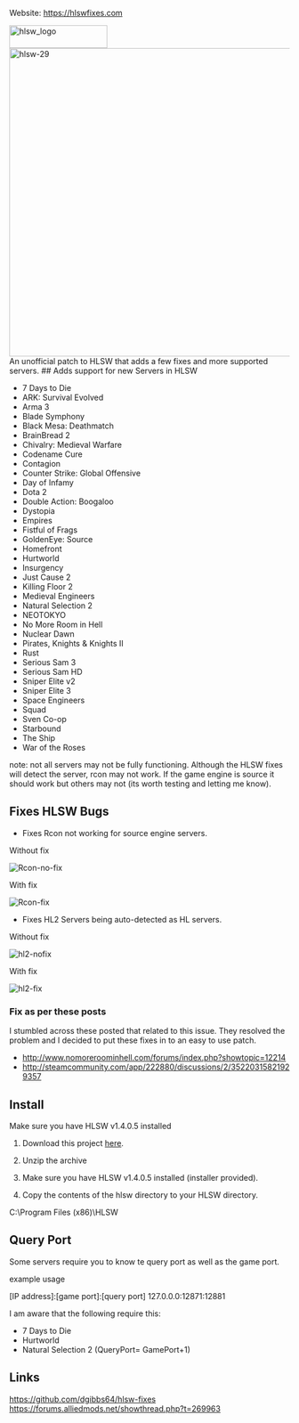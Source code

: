 Website: <a href="https://hlswfixes.com/">https://hlswfixes.com</a>

<img src="https://danielgibbs.co.uk/wp-content/uploads/2015/08/hlsw_logo.png" alt="hlsw_logo" width="176" height="41" class="alignnone size-full wp-image-4024" />

<img src="https://danielgibbs.co.uk/wp-content/uploads/2015/08/hlsw-29.jpg" alt="hlsw-29" width="700" height="554" class="alignnone size-full wp-image-4021" />
<br>
An unofficial patch to HLSW that adds a few fixes and more supported servers.
## Adds support for new Servers in HLSW

* 7 Days to Die
* ARK: Survival Evolved
* Arma 3
* Blade Symphony
* Black Mesa: Deathmatch
* BrainBread 2
* Chivalry: Medieval Warfare
* Codename Cure
* Contagion
* Counter Strike: Global Offensive
* Day of Infamy
* Dota 2
* Double Action: Boogaloo
* Dystopia
* Empires
* Fistful of Frags
* GoldenEye: Source
* Homefront
* Hurtworld
* Insurgency
* Just Cause 2
* Killing Floor 2
* Medieval Engineers
* Natural Selection 2
* NEOTOKYO
* No More Room in Hell
* Nuclear Dawn
* Pirates, Knights & Knights II
* Rust
* Serious Sam 3
* Serious Sam HD
* Sniper Elite v2
* Sniper Elite 3
* Space Engineers
* Squad
* Sven Co-op
* Starbound
* The Ship
* War of the Roses

note: not all servers may not be fully functioning. Although the HLSW fixes will detect the server, rcon may not work. If the game engine is source it should work but others may not (its worth testing and letting me know).

## Fixes HLSW Bugs
* Fixes Rcon not working for source engine servers.

Without fix

<img src="http://i.imgur.com/4V0KPsv.png" alt="Rcon-no-fix" />

With fix

<img src="http://i.imgur.com/TxMnSUq.png" alt="Rcon-fix" />

* Fixes HL2 Servers being auto-detected as HL servers.

Without fix

 <img src="http://i.imgur.com/dFaZ3MP.png" alt="hl2-nofix" />

With fix

<img src="http://i.imgur.com/IxuHs5q.png" alt="hl2-fix" />

### Fix as per these posts

I stumbled across these posted that related to this issue. They resolved the problem and I decided to put these fixes in to an easy to use patch.
* http://www.nomoreroominhell.com/forums/index.php?showtopic=12214
* http://steamcommunity.com/app/222880/discussions/2/35220315821929357

## Install

Make sure you have HLSW v1.4.0.5 installed

1. Download this project <a href="https://github.com/dgibbs64/hlsw-fixes/archive/master.zip">here</a>.

2. Unzip the archive

3. Make sure you have HLSW v1.4.0.5 installed (installer provided).

4. Copy the contents of the hlsw directory to your HLSW directory.

C:\Program Files (x86)\HLSW

## Query Port
Some servers require you to know te query port as well as the game port.

example usage

[IP address]:[game port]:[query port]
127.0.0.0:12871:12881

I am aware that the following require this:
* 7 Days to Die
* Hurtworld
* Natural Selection 2 (QueryPort= GamePort+1)

## Links
<a href="https://github.com/dgibbs64/hlsw-fixes">https://github.com/dgibbs64/hlsw-fixes</a>
<br>
<a href="https://forums.alliedmods.net/showthread.php?t=269963">https://forums.alliedmods.net/showthread.php?t=269963</a>
